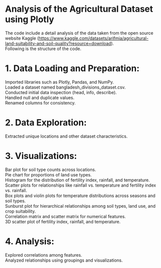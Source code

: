# Analysis of the Agricultural Dataset using Plotly

The code include a detail analysis of the data taken from the open source website Kaggle (https://www.kaggle.com/datasets/arifmia/agricultural-land-suitability-and-soil-quality?resource=download).  
Following is the structure of the code. 

# 1. Data Loading and Preparation:

Imported libraries such as Plotly, Pandas, and NumPy.  
Loaded a dataset named bangladesh_divisions_dataset.csv.  
Conducted initial data inspection (head, info, describe).  
Handled null and duplicate values.  
Renamed columns for consistency. 

# 2. Data Exploration:  

Extracted unique locations and other dataset characteristics.    

# 3. Visualizations:

Bar plot for soil type counts across locations.  
Pie chart for proportions of land use types.  
Histogram for the distribution of fertility index, rainfall, and temperature.    
Scatter plots for relationships like rainfall vs. temperature and fertility index vs. rainfall.  
Box plots and violin plots for temperature distributions across seasons and soil types.  
Sunburst plot for hierarchical relationships among soil types, land use, and crop suitability.  
Correlation matrix and scatter matrix for numerical features.  
3D scatter plot of fertility index, rainfall, and temperature.  

# 4. Analysis:
Explored correlations among features.  
Analyzed relationships using groupings and visualizations.  

